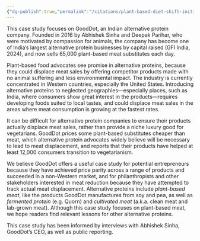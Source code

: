 ```yaml
---
{"dg-publish":true,"permalink":"/citations/plant-based-diet-shift-initiative-case-studies-good-dot-alternative-protein-company-rethink-priorities/","tags":["case_study"],"created":"2025-10-23T11:00:47.311+01:00","updated":"2025-10-23T11:00:47.341+01:00"}
---
```


This case study focuses on GoodDot, an Indian alternative protein company. Founded in 2016 by Abhishek Sinha and Deepak Parihar, who were motivated by compassion for animals, the company has become one of India’s largest alternative protein businesses by capital raised (GFI India, 2024), and now sells 65,000 plant-based meat substitutes each day.

Plant-based food advocates see promise in alternative proteins, because they could displace meat sales by offering competitor products made with no animal suffering and less environmental impact. The industry is currently concentrated in Western countries, especially the United States. Introducing alternative proteins to neglected geographies—especially places, such as India, where consumers show great interest in the products—requires developing foods suited to local tastes, and could displace meat sales in the areas where meat consumption is growing at the fastest rates.

It can be difficult for alternative protein companies to ensure their products actually displace meat sales, rather than provide a niche luxury good for vegetarians. GoodDot prices some plant-based substitutes cheaper than meat, which alternative protein advocates widely believe will be necessary to lead to meat displacement, and reports that their products have helped at least 12,000 consumers transition to vegetarianism.

We believe GoodDot offers a useful case study for potential entrepreneurs because they have achieved price parity across a range of products and succeeded in a non-Western market, and for philanthropists and other stakeholders interested in meat reduction because they have attempted to track actual meat displacement. Alternative proteins include _plant-based meat_, like the products GoodDot manufactures from soy and pea, as well as _fermented protein_ (e.g. Quorn) and _cultivated meat_ (a.k.a. clean meat and lab-grown meat). Although this case study focuses on plant-based meat, we hope readers find relevant lessons for other alternative proteins.

This case study has been informed by interviews with Abhishek Sinha, GoodDot’s CEO, as well as public reporting.